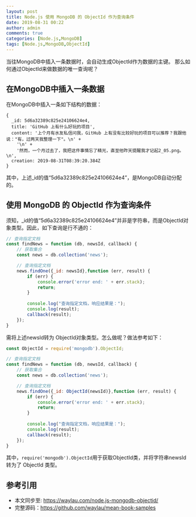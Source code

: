 ```yaml
---
layout: post
title: Node.js 使用 MongoDB 的 ObjectId 作为查询条件
date: 2019-08-31 00:22
author: admin
comments: true
categories: [Node.js,MongoDB]
tags: [Node.js,MongoDB,ObjectId]
---
```


当往MongoDB中插入一条数据时，会自动生成ObjectId作为数据的主键。
那么如何通过ObjectId来做数据的唯一查询呢？


<!-- more -->


## 在MongoDB中插入一条数据

在MongoDB中插入一条如下结构的数据：

```
{
  _id: 5d6a32389c825e24106624e4,
  title: 'GitHub 上有什么好玩的项目',
  content: '上个月有水友私信问我，GitHub 上有没有比较好玩的项目可以推荐？我跟他说："有，过两天我整理一下"。\n' +
    '\n' +
    '然而，一个月过去了，我把这件事情忘了精光，直至他昨天提醒我才记起2_05.png。\n',
  creation: 2019-08-31T08:39:20.384Z
}
```


其中，上述_id的值“5d6a32389c825e24106624e4”，是MongoDB自动分配的。


## 使用 MongoDB 的 ObjectId 作为查询条件

须知，_id的值“5d6a32389c825e24106624e4”并非是字符串，而是ObjectId对象类型。因此，如下查询是行不通的：

```js
// 查询指定文档
const findNews = function (db, newsId, callback) {
    // 获取集合
    const news = db.collection('news');

    // 查询指定文档
    news.findOne({_id: newsId},function (err, result) {
        if (err) {
            console.error('error end: ' + err.stack);
            return;
        }
        
        console.log("查询指定文档，响应结果是：");
        console.log(result);
        callback(result);
    });
}
```


需将上述newsId转为 ObjectId对象类型。怎么做呢？做法参考如下：


```js
const ObjectId = require('mongodb').ObjectId;

// 查询指定文档
const findNews = function (db, newsId, callback) {
    // 获取集合
    const news = db.collection('news');

    // 查询指定文档
    news.findOne({_id: ObjectId(newsId)},function (err, result) {
        if (err) {
            console.error('error end: ' + err.stack);
            return;
        }
        
        console.log("查询指定文档，响应结果是：");
        console.log(result);
        callback(result);
    });
}
```


其中，`require('mongodb').ObjectId`用于获取ObjectId类，并将字符串newsId转为了 ObjectId 类型。


## 参考引用

* 本文同步至: <https://waylau.com/node.js-mongodb-objectid/>
* 完整源码：<https://github.com/waylau/mean-book-samples>